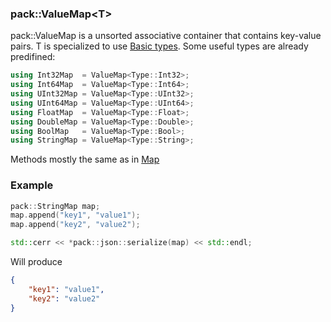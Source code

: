 ### pack::ValueMap\<T\>

pack::ValueMap is a unsorted associative container that contains key-value pairs. T is specialized to use [Basic types](Basic-types).
Some useful types are already predifined:
```cpp
using Int32Map  = ValueMap<Type::Int32>;
using Int64Map  = ValueMap<Type::Int64>;
using UInt32Map = ValueMap<Type::UInt32>;
using UInt64Map = ValueMap<Type::UInt64>;
using FloatMap  = ValueMap<Type::Float>;
using DoubleMap = ValueMap<Type::Double>;
using BoolMap   = ValueMap<Type::Bool>;
using StringMap = ValueMap<Type::String>;
```

Methods mostly the same as in [Map](Map-type)

### Example
```cpp
pack::StringMap map;
map.append("key1", "value1");
map.append("key2", "value2");

std::cerr << *pack::json::serialize(map) << std::endl;
```

Will produce
```json
{
    "key1": "value1", 
    "key2": "value2"
}
```